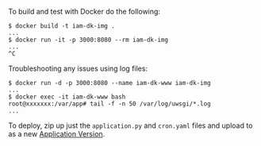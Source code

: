 To build and test with Docker do the following:

    $ docker build -t iam-dk-img .
    ...
    $ docker run -it -p 3000:8080 --rm iam-dk-img
    ...
    ^C

Troubleshooting any issues using log files:

    $ docker run -d -p 3000:8080 --name iam-dk-www iam-dk-img
    ...
    $ docker exec -it iam-dk-www bash
    root@xxxxxxx:/var/app# tail -f -n 50 /var/log/uwsgi/*.log
    ...

To deploy, zip up just the `application.py` and `cron.yaml` files and upload to
as a new [Application Version](https://us-east-1.console.aws.amazon.com/elasticbeanstalk/home?region=us-east-1#/application/versions?applicationName=iam-dk-on-ebs).
